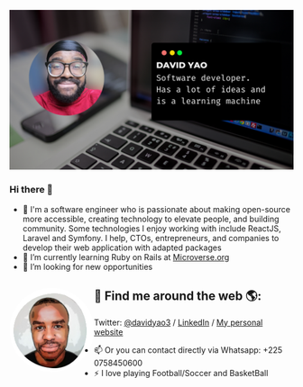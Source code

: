 ![GitHub Logo](./davidyao.png)

### Hi there 👋

<!--
**daviidy/daviidy** is a ✨ _special_ ✨ repository because its `README.md` (this file) appears on your GitHub profile.
-->


- 🔭 I'm a software engineer who is passionate about making open-source more accessible, creating technology to elevate people, and building community. Some technologies I enjoy working with include ReactJS, Laravel and Symfony. I help, CTOs, entrepreneurs, and companies to develop their web application with adapted packages
- 🌱 I’m currently learning Ruby on Rails at [Microverse.org](https://www.microverse.org/)
- 👯 I’m looking for new opportunities

## 💬 Find me around the web 🌎: <a href="http://david-yao.com"><img align="left" width="150" height="150" style="border-radius: 50%" src="https://github.com/daviidy/daviidy/blob/master/dave_transparent.png"></a>
Twitter: [@davidyao3](https://twitter.com/DavidYao3) / [LinkedIn](https://www.linkedin.com/in/david-yao-6bb95299/) / [My personal website](http://david-yao.com)


- 📫 Or you can contact directly via Whatsapp: +225 0758450600
- ⚡ I love playing Football/Soccer and BasketBall

